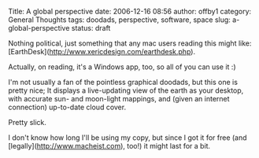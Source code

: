 Title: A global perspective
date: 2006-12-16 08:56
author: offby1
category: General Thoughts
tags: doodads, perspective, software, space
slug: a-global-perspective
status: draft

Nothing political, just something that any mac users reading this might like: \[EarthDesk\](<http://www.xericdesign.com/earthdesk.php>).

Actually, on reading, it\'s a Windows app, too, so all of you can use it :)

I\'m not usually a fan of the pointless graphical doodads, but this one is pretty nice; It displays a live-updating view of the earth as your desktop, with accurate sun- and moon-light mappings, and (given an internet connection) up-to-date cloud cover.

Pretty slick.

I don\'t know how long I\'ll be using my copy, but since I got it for free (and \[legally\](<http://www.macheist.com>), too!) it might last for a bit.
